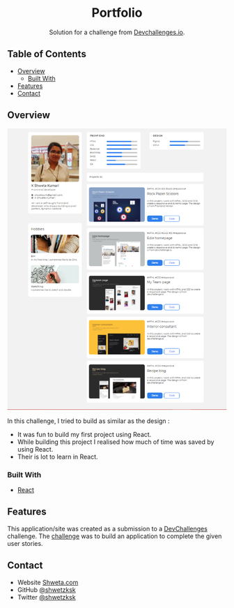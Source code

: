 <!-- Please update value in the {}  -->

<h1 align="center">Portfolio</h1>

<div align="center">
   Solution for a challenge from  <a href="http://devchallenges.io" target="_blank">Devchallenges.io</a>.
</div>

<!-- TABLE OF CONTENTS -->

## Table of Contents

- [Overview](#overview)
  - [Built With](#built-with)
- [Features](#features)
- [Contact](#contact)

<!-- OVERVIEW -->

## Overview

![screenshot](screenshot.png)

In this challenge, I tried to build as similar as the design :

- It was fun to build my first project using React.
- While building this project I realised how much of time was saved by using React.
- Their is lot to learn in React.

### Built With

<!-- This section should list any major frameworks that you built your project using. Here are a few examples.-->

- [React](https://reactjs.org/)

## Features

<!-- List the features of your application or follow the template. Don't share the figma file here :) -->

This application/site was created as a submission to a [DevChallenges](https://devchallenges.io/challenges) challenge. The [challenge](https://devchallenges.io/challenges/5ZnOYsSXM24JWnCsNFlt) was to build an application to complete the given user stories.

## Contact

- Website [Shweta.com](https://{your-web-site-link})
- GitHub [@shwetzksk](https://github.com/Shwetzksk)
- Twitter [@shwetzksk](https://twitter.com/Shwetzksk)
